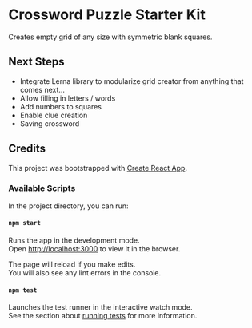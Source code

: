 # Crossword Puzzle Starter Kit

Creates empty grid of any size with symmetric blank squares.  

## Next Steps

* Integrate Lerna library to modularize grid creator from anything that comes next...
* Allow filling in letters / words
* Add numbers to squares
* Enable clue creation
* Saving crossword


## Credits

This project was bootstrapped with [Create React App](https://github.com/facebook/create-react-app).

### Available Scripts

In the project directory, you can run:

#### `npm start`

Runs the app in the development mode.<br>
Open [http://localhost:3000](http://localhost:3000) to view it in the browser.

The page will reload if you make edits.<br>
You will also see any lint errors in the console.

#### `npm test`

Launches the test runner in the interactive watch mode.<br>
See the section about [running tests](https://facebook.github.io/create-react-app/docs/running-tests) for more information.

